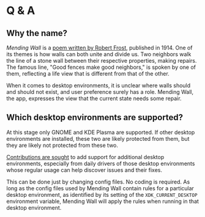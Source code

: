 # Q & A

## Why the name?

*Mending Wall* is a [poem written by Robert Frost](https://wikipedia.org/wiki/Mending_Wall), published in 1914. One of its themes is how walls can both unite and divide us. Two neighbors walk the line of a stone wall between their respective properties, making repairs. The famous line, "Good fences make good neighbors," is spoken by one of them, reflecting a life view that is different from that of the other.

When it comes to desktop environments, it is unclear where walls should and should not exist, and user preference surely has a role. Mending Wall, the app, expresses the view that the current state needs some repair.

## Which desktop environments are supported?

At this stage only GNOME and KDE Plasma are supported. If other desktop environments are installed, these two are likely protected from them, but they are likely not protected from these two.

[Contributions are sought](contributing.md) to add support for additional desktop environments, especially from daily drivers of those desktop environments whose regular usage can help discover issues and their fixes.

This can be done just by changing config files. No coding is required. As long as the config files used by Mending Wall contain rules for a particular desktop environment, as identified by its setting of the `XDK_CURRENT_DESKTOP` environment variable, Mending Wall will apply the rules when running in that desktop environment.

